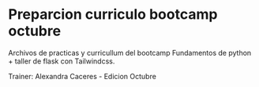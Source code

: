 # Preparcion curriculo bootcamp octubre 

Archivos de practicas y curricullum del bootcamp Fundamentos de python + taller de flask con Tailwindcss.

Trainer: Alexandra Caceres - Edicion Octubre

